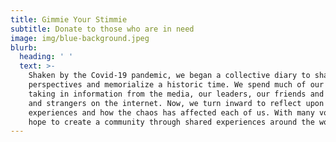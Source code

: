 ```yaml
---
title: Gimmie Your Stimmie
subtitle: Donate to those who are in need
image: img/blue-background.jpeg
blurb:
  heading: ' '
  text: >-
    Shaken by the Covid-19 pandemic, we began a collective diary to share our
    perspectives and memorialize a historic time. We spend much of our time
    taking in information from the media, our leaders, our friends and family,
    and strangers on the internet. Now, we turn inward to reflect upon our own
    experiences and how the chaos has affected each of us. With many voices, we
    hope to create a community through shared experiences around the world.
---
```

